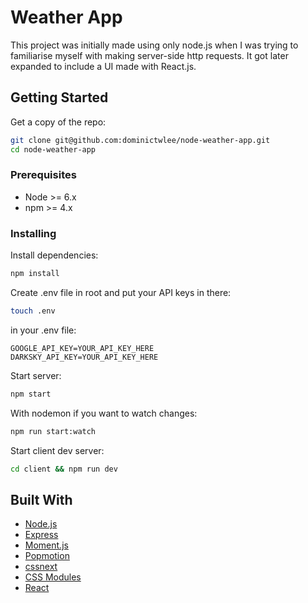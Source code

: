 # Weather App

This project was initially made using only node.js when I was trying to familiarise myself with making server-side http requests. It got later expanded to include a UI made with React.js.

## Getting Started

Get a copy of the repo:

```bash
git clone git@github.com:dominictwlee/node-weather-app.git
cd node-weather-app
```

### Prerequisites

* Node >= 6.x
* npm >= 4.x

### Installing

Install dependencies:

```bash
npm install
```

Create .env file in root and put your API keys in there:

```bash
touch .env
```

in your .env file:

```
GOOGLE_API_KEY=YOUR_API_KEY_HERE
DARKSKY_API_KEY=YOUR_API_KEY_HERE
```

Start server:

```bash
npm start
```

With nodemon if you want to watch changes:

```bash
npm run start:watch
```

Start client dev server:

```bash
cd client && npm run dev
```

## Built With

* [Node.js](https://nodejs.org/en/)
* [Express](https://expressjs.com/)
* [Moment.js](https://momentjs.com/)
* [Popmotion](https://popmotion.io/)
* [cssnext](http://cssnext.io/)
* [CSS Modules](https://github.com/css-modules/css-modules)
* [React](https://reactjs.org/)
